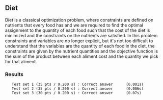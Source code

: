 ## Diet
Diet is a classical optimization problem, where constraints are defined on nutrients that every food has and we are required to find the optimal assignment to the quantity of each food such that the cost of the diet is minimized and the constraints on the nutrients are satisfied. In this problem constraints and variables are no longer explicit, but it's not too difficult to understand that the variables are the quantity of each food in the diet, the constraints are given by the nutrient
quantities and the objective function is the sum of the product between each aliment cost and the quantity we pick for that aliment.

### Results
```
   Test set 1 (35 pts / 0.200 s) : Correct answer      (0.001s)
   Test set 2 (35 pts / 0.200 s) : Correct answer      (0.006s)
   Test set 3 (30 pts / 0.200 s) : Correct answer      (0.07s)
```
